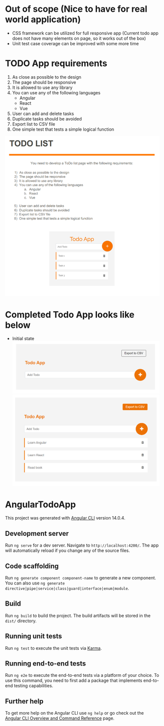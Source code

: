 # Out of scope (Nice to have for real world application)
- CSS framework can be utilized for full responsive app 
(Current todo app does not have many elements on page, so it works out of the box)
- Unit test case coverage can be improved with some more time


# TODO App requirements
1) As close as possible to the design
2) The page should be responsive
3) It is allowed to use any library
4) You can use any of the following languages 
   - Angular
   - React
   - Vue
5) User can add and delete tasks
6) Duplicate tasks should be avoided
7) Export list to CSV file
8) One simple test that tests a simple logical function

![img.png](img.png)

# Completed Todo App looks like below
   - Initial state
    ![img_2.png](img_2.png)
    ![img_3.png](img_3.png)

# AngularTodoApp

This project was generated with [Angular CLI](https://github.com/angular/angular-cli) version 14.0.4.

## Development server

Run `ng serve` for a dev server. Navigate to `http://localhost:4200/`. The app will automatically reload if you change any of the source files.

## Code scaffolding

Run `ng generate component component-name` to generate a new component. You can also use `ng generate directive|pipe|service|class|guard|interface|enum|module`.

## Build

Run `ng build` to build the project. The build artifacts will be stored in the `dist/` directory.

## Running unit tests

Run `ng test` to execute the unit tests via [Karma](https://karma-runner.github.io).

## Running end-to-end tests

Run `ng e2e` to execute the end-to-end tests via a platform of your choice. To use this command, you need to first add a package that implements end-to-end testing capabilities.

## Further help

To get more help on the Angular CLI use `ng help` or go check out the [Angular CLI Overview and Command Reference](https://angular.io/cli) page.
